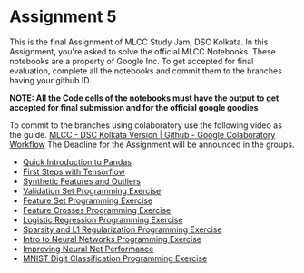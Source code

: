 # Assignment 5
This is the final Assignment of MLCC Study Jam, DSC Kolkata. In this Assignment, you're asked to solve the official MLCC Notebooks. These notebooks are a property of Google Inc.
To get accepted for final evaluation, complete all the notebooks and commit them to the branches having your github ID.

**NOTE: All the Code cells of the notebooks must have the output to get accepted for final submission and for the official google goodies**

To commit to the branches using colaboratory use the following video as the guide.
[MLCC - DSC Kolkata Version | Github - Google Colaboratory Workflow](https://www.youtube.com/watch?v=Jlhf9eY_0N0)
The Deadline for the Assignment will be announced in the groups.


- [Quick Introduction to Pandas](https://colab.research.google.com/notebooks/mlcc/intro_to_pandas.ipynb?utm_source=mlcc&utm_campaign=colab-external&utm_medium=referral&utm_content=pandas-colab&hl=en)
- [First Steps with Tensorflow](https://colab.research.google.com/notebooks/mlcc/first_steps_with_tensor_flow.ipynb?utm_source=mlcc&utm_campaign=colab-external&utm_medium=referral&utm_content=firststeps-colab&hl=en)
- [Synthetic Features and Outliers](https://colab.research.google.com/notebooks/mlcc/synthetic_features_and_outliers.ipynb?utm_source=mlcc&utm_campaign=colab-external&utm_medium=referral&utm_content=syntheticfeatures-colab&hl=en)
- [Validation Set Programming Exercise](https://colab.research.google.com/notebooks/mlcc/validation.ipynb?utm_source=mlcc&utm_campaign=colab-external&utm_medium=referral&utm_content=validation-colab&hl=en)
- [Feature Set Programming Exercise](https://colab.research.google.com/notebooks/mlcc/feature_sets.ipynb?utm_source=mlcc&utm_campaign=colab-external&utm_medium=referral&utm_content=featuresets-colab&hl=en)
- [Feature Crosses Programming Exercise](https://colab.research.google.com/notebooks/mlcc/feature_crosses.ipynb?utm_source=mlcc&utm_campaign=colab-external&utm_medium=referral&utm_content=featurecrosses-colab&hl=en)
- [Logistic Regression Programming Exercise](https://colab.research.google.com/notebooks/mlcc/logistic_regression.ipynb?utm_source=mlcc&utm_campaign=colab-external&utm_medium=referral&utm_content=logisticregression-colab&hl=en)
- [Sparsity and L1 Regularization Programming Exercise](https://colab.research.google.com/notebooks/mlcc/sparsity_and_l1_regularization.ipynb?utm_source=mlcc&utm_campaign=colab-external&utm_medium=referral&utm_content=l1regularization-colab&hl=en)
- [Intro to Neural Networks Programming Exercise](https://colab.research.google.com/notebooks/mlcc/intro_to_neural_nets.ipynb?utm_source=mlcc&utm_campaign=colab-external&utm_medium=referral&utm_content=introneuralnets-colab&hl=en)
- [Improving Neural Net Performance](https://colab.research.google.com/notebooks/mlcc/improving_neural_net_performance.ipynb?utm_source=mlcc&utm_campaign=colab-external&utm_medium=referral&utm_content=improvingneuralnets-colab&hl=en)
- [MNIST Digit Classification Programming Exercise](https://colab.research.google.com/notebooks/mlcc/multi-class_classification_of_handwritten_digits.ipynb?utm_source=mlcc&utm_campaign=colab-external&utm_medium=referral&utm_content=multiclass-colab&hl=en)
